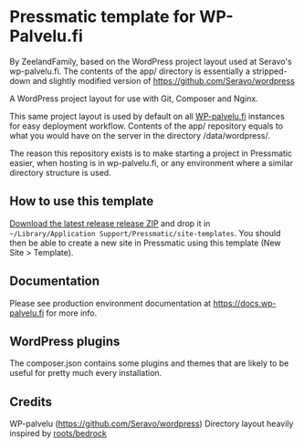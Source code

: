 # Pressmatic template for WP-Palvelu.fi

By ZeelandFamily, based on the WordPress project layout used at Seravo's wp-palvelu.fi. The contents of the app/ directory is essentially a stripped-down and slightly modified version of https://github.com/Seravo/wordpress

A WordPress project layout for use with Git, Composer and Nginx.

This same project layout is used by default on all [WP-palvelu.fi](https://wp-palvelu.fi) instances for easy deployment workflow. Contents of the app/ repository equals to what you would have on the server in the directory /data/wordpress/.

The reason this repository exists is to make starting a project in Pressmatic easier, when hosting is in wp-palvelu.fi, or any environment where a similar directory structure is used.

## How to use this template

[Download the latest release release ZIP](https://github.com/ZeelandFamily/pressmatic-wp-palvelu-template/releases/latest) and drop it in `~/Library/Application Support/Pressmatic/site-templates`. You should then be able to create a new site in Pressmatic using this template (New Site > Template).

## Documentation

Please see production environment documentation at https://docs.wp-palvelu.fi for more info.

## WordPress plugins

The composer.json contains some plugins and themes that are likely to be useful for pretty much every installation.

## Credits

WP-palvelu (https://github.com/Seravo/wordpress)
Directory layout heavily inspired by [roots/bedrock](https://github.com/roots/bedrock)


